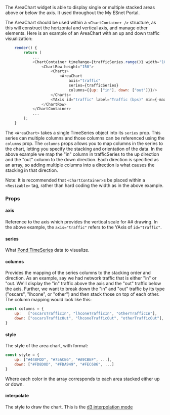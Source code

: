 
The AreaChart widget is able to display single or multiple stacked areas above or below the axis. It used throughout the My ESnet Portal.

The AreaChart should be used within a `<ChartContainer />` structure, as this will construct the horizontal and vertical axis, and manage other elements. Here is an example of an AreaChart with an up and down traffic visualization:

```js
    render() {
        return (
            ...
            <ChartContainer timeRange={trafficSeries.range()} width="1080">
                <ChartRow height="150">
                    <Charts>
                        <AreaChart
                            axis="traffic"
                            series={trafficSeries}
                            columns={{up: ["in"], down: ["out"]}}/>
                    </Charts>
                    <YAxis id="traffic" label="Traffic (bps)" min={-max} max={max} absolute={true} width="60" type="linear"/>
                </ChartRow>
            </ChartContainer>
            ...
        );
    }
```

The `<AreaChart>` takes a single TimeSeries object into its `series` prop. This series can multiple columns and those columns can be referenced using the `columns` prop. The `columns` props allows you to map columns in the series to the chart, letting you specify the stacking and orientation of the data. In the above example we map the "in" column in trafficSeries to the up direction and the "out" column to the down direction. Each direction is specified as an array, so adding multiple columns into a direction is what causes the stacking in that direction.

Note: It is recommended that `<ChartContainer>`s be placed within a `<Resizable>` tag, rather than hard coding the width as in the above example.

### Props

#### axis

Reference to the axis which provides the vertical scale for ## drawing. In the above example, the `axis="traffic"` refers to the YAxis of `id="traffic"`.

#### series

What [Pond TimeSeries](http://software.es.net/pond/#/timeseries) data to visualize.

#### columns

Provides the mapping of the series columns to the stacking order and direction. As an example, say we had network traffic that is either "in" or "out. We'll display the "in" traffic above the axis and the "out" traffic below the axis. Further, we want to break down the "in" and "out" traffic by its type ("oscars", "lhcone", or "other") and then stack those on top of each other. The column mapping would look like this:

```js
const columns = {
    up:   ["oscarsTrafficIn", "lhconeTrafficIn", "otherTrafficIn"],
    down: ["oscarsTrafficOut", "lhconeTrafficOut", "otherTrafficOut"],
}
```

#### style

The style of the area chart, with format:

```js
const style = {
    up: ["#448FDD", "#75ACE6", "#A9CBEF", ...],
    down: ["#FD8D0D", "#FDA949", "#FEC686", ...]
}
```

Where each color in the array corresponds to each area stacked either up or down.

#### interpolate

The style to draw the chart. This is the [d3 interpolation mode](https://github.com/mbostock/d3/wiki/SVG-Shapes#line_interpolate)




